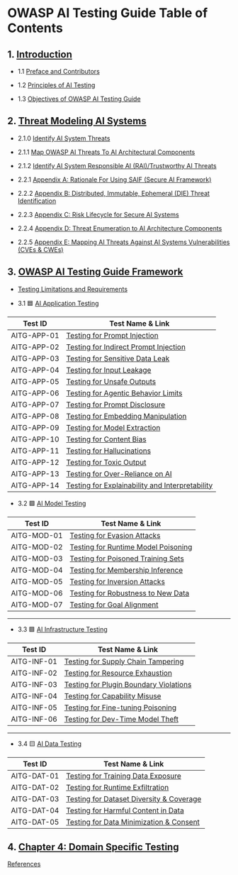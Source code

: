 

# OWASP AI Testing Guide Table of Contents

## 1. [Introduction](content/1.0_Introduction.md)

- 1.1 [Preface and Contributors](/content/1.1_Preface_and_Contributors.md)

- 1.2 [Principles of AI Testing](content/1.2_Principles_of_AI_Testing.md)

- 1.3 [Objectives of OWASP AI Testing Guide](content/1.3_Objectives_of_AI_Testing_Guide.md)

## 2. [Threat Modeling AI Systems](content/2.0_Threat_Modeling_for_AI_Systems.md)

- 2.1.0 [Identify AI System Threats](content/2.1_Identify_AI_Threats.md)

- 2.1.1 [Map OWASP AI Threats To AI Architectural Components](content/2.1.1_Architectural_Mapping_of_OWASP_Threats.md)

- 2.1.2 [Identify AI System Responsible AI (RAI)/Trustworthy AI Threats](content/2.1.2_Identify_RAI_threats.md)
  
- 2.2.1 [Appendix A: Rationale For Using SAIF (Secure AI Framework)](content/2.2_Appendix_A.md)

- 2.2.2 [Appendix B: Distributed, Immutable, Ephemeral (DIE) Threat Identification](content/2.2_Appendix_B.md)
 
- 2.2.3 [Appendix C: Risk Lifecycle for Secure AI Systems](content/2.2_Appendix_C.md)
   
- 2.2.4 [Appendix D: Threat Enumeration to AI Architecture Components](content/2.2_Appendix_D.md)

- 2.2.5 [Appendix E: Mapping AI Threats Against AI Systems Vulnerabilities (CVEs & CWEs) ](content/2.2_Appendix_E.md)

## 3. [OWASP AI Testing Guide Framework](content/3.0_OWASP_AI_Testing_Guide_Framework.md)

- [Testing Limitations and Requirements](content/3.0_Testing_Limitations_and_Requirements.md)

- 3.1 🟦 [AI Application Testing](content/3.1_AI_Application_Testing.md)

| Test ID       | Test Name & Link |
|---------------|------------------|
| AITG-APP-01   | [Testing for Prompt Injection](content/tests/AITG-APP-01_Testing_for_Prompt_Injection.md) |
| AITG-APP-02   | [Testing for Indirect Prompt Injection](content/tests/AITG-APP-02_Testing_for_Indirect_Prompt_Injection.md) |
| AITG-APP-03   | [Testing for Sensitive Data Leak](content/tests/AITG-APP-03_Testing_for_Sensitive_Data_Leak.md) |
| AITG-APP-04   | [Testing for Input Leakage](content/tests/AITG-APP-04_Testing_for_Input_Leakage.md) |
| AITG-APP-05   | [Testing for Unsafe Outputs](content/tests/AITG-APP-05_Testing_for_Unsafe_Outputs.md) |
| AITG-APP-06   | [Testing for Agentic Behavior Limits](content/tests/AITG-APP-06_Testing_for_Agentic_Behavior_Limits.md) |
| AITG-APP-07   | [Testing for Prompt Disclosure](content/tests/AITG-APP-07_Testing_for_Prompt_Disclosure.md) |
| AITG-APP-08   | [Testing for Embedding Manipulation](content/tests/AITG-APP-08_Testing_for_Embedding_Manipulation.md) |
| AITG-APP-09   | [Testing for Model Extraction](content/tests/AITG-APP-09_Testing_for_Model_Extraction.md) |
| AITG-APP-10   | [Testing for Content Bias](content/tests/AITG-APP-10_Testing_for_Content_Bias.md) |
| AITG-APP-11   | [Testing for Hallucinations](content/tests/AITG-APP-11_Testing_for_Hallucinations.md) |
| AITG-APP-12   | [Testing for Toxic Output](content/tests/AITG-APP-12_Testing_for_Toxic_Output.md) |
| AITG-APP-13   | [Testing for Over-Reliance on AI](content/tests/AITG-APP-13_Testing_for_Over-Reliance_on_AI.md) |
| AITG-APP-14   | [Testing for Explainability and Interpretability](content/tests/AITG-APP-14_Testing_for_Explainability_and_Interpretability.md) |


- 3.2 🟪 [AI Model Testing](content/3.2_AI_Model_Testing.md)

| Test ID       | Test Name & Link |
|---------------|------------------|
| AITG-MOD-01   | [Testing for Evasion Attacks](content/tests/AITG-MOD-01_Testing_for_Evasion_Attacks.md) |
| AITG-MOD-02   | [Testing for Runtime Model Poisoning](content/tests/AITG-MOD-02_Testing_for_Runtime_Model_Poisoning.md) |
| AITG-MOD-03   | [Testing for Poisoned Training Sets](content/tests/AITG-MOD-03_Testing_for_Poisoned_Training_Sets.md) |
| AITG-MOD-04   | [Testing for Membership Inference](content/tests/AITG-MOD-04_Testing_for_Membership_Inference.md) |
| AITG-MOD-05   | [Testing for Inversion Attacks](content/tests/AITG-MOD-05_Testing_for_Inversion_Attacks.md) |
| AITG-MOD-06   | [Testing for Robustness to New Data](content/tests/AITG-MOD-06_Testing_for_Robustness_to_New_Data.md) |
| AITG-MOD-07   | [Testing for Goal Alignment](content/tests/AITG-MOD-07_Testing_for_Goal_Alignment.md) |

---

- 3.3 🟩 [AI Infrastructure Testing](content/3.3_AI_Infrastructure_Testing.md)

| Test ID       | Test Name & Link |
|---------------|------------------|
| AITG-INF-01   | [Testing for Supply Chain Tampering](content/tests/AITG-INF-01_Testing_for_Supply_Chain_Tampering.md) |
| AITG-INF-02   | [Testing for Resource Exhaustion](content/tests/AITG-INF-02_Testing_for_Resource_Exhaustion.md) |
| AITG-INF-03   | [Testing for Plugin Boundary Violations](content/tests/AITG-INF-03_Testing_for_Plugin_Boundary_Violations.md) |
| AITG-INF-04   | [Testing for Capability Misuse](content/tests/AITG-INF-04_Testing_for_Capability_Misuse.md) |
| AITG-INF-05   | [Testing for Fine-tuning Poisoning](content/tests/AITG-INF-05_Testing_for_Fine-tuning_Poisoning.md) |
| AITG-INF-06   | [Testing for Dev-Time Model Theft](content/tests/AITG-INF-06_Testing_for_Dev-Time_Model_Theft.md) |

---

- 3.4 🟨 [AI Data Testing](content/3.4_AI_Data_Testing.md)

| Test ID       | Test Name & Link |
|---------------|------------------|
| AITG-DAT-01   | [Testing for Training Data Exposure](content/tests/AITG-DAT-01_Testing_for_Training_Data_Exposure.md) |
| AITG-DAT-02   | [Testing for Runtime Exfiltration](content/tests/AITG-DAT-02_Testing_for_Runtime_Exfiltration.md) |
| AITG-DAT-03   | [Testing for Dataset Diversity & Coverage](content/tests/AITG-DAT-03_Testing_for_Dataset_Diversity_and_Coverage.md) |
| AITG-DAT-04   | [Testing for Harmful Content in Data](content/tests/AITG-DAT-04_Testing_for_Harmful_Content_in_Data.md) |
| AITG-DAT-05   | [Testing for Data Minimization & Consent](content/tests/AITG-DAT-05_Testing_for_Data_Minimization_and_Consent.md) |

## 4. [Chapter 4: Domain Specific Testing](content/4.0_Domain_Specific_Testing.md)

 [References](content/References.md)






